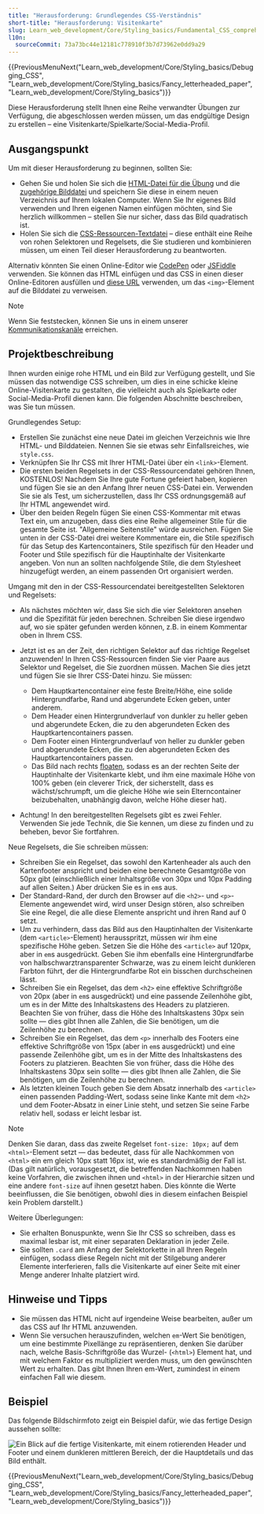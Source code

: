 ```yaml
---
title: "Herausforderung: Grundlegendes CSS-Verständnis"
short-title: "Herausforderung: Visitenkarte"
slug: Learn_web_development/Core/Styling_basics/Fundamental_CSS_comprehension
l10n:
  sourceCommit: 73a73bc44e12181c778910f3b7d73962e0dd9a29
---
```


{{PreviousMenuNext("Learn_web_development/Core/Styling_basics/Debugging_CSS", "Learn_web_development/Core/Styling_basics/Fancy_letterheaded_paper", "Learn_web_development/Core/Styling_basics")}}

Diese Herausforderung stellt Ihnen eine Reihe verwandter Übungen zur Verfügung, die abgeschlossen werden müssen, um das endgültige Design zu erstellen – eine Visitenkarte/Spielkarte/Social-Media-Profil.

## Ausgangspunkt

Um mit dieser Herausforderung zu beginnen, sollten Sie:

- Gehen Sie und holen Sie sich die [HTML-Datei für die Übung](https://github.com/mdn/learning-area/blob/main/css/introduction-to-css/fundamental-css-comprehension/index.html) und die [zugehörige Bilddatei](https://github.com/mdn/learning-area/blob/main/css/introduction-to-css/fundamental-css-comprehension/chris.jpg) und speichern Sie diese in einem neuen Verzeichnis auf Ihrem lokalen Computer. Wenn Sie Ihr eigenes Bild verwenden und Ihren eigenen Namen einfügen möchten, sind Sie herzlich willkommen – stellen Sie nur sicher, dass das Bild quadratisch ist.
- Holen Sie sich die [CSS-Ressourcen-Textdatei](https://github.com/mdn/learning-area/blob/main/css/introduction-to-css/fundamental-css-comprehension/style-resources.txt) – diese enthält eine Reihe von rohen Selektoren und Regelsets, die Sie studieren und kombinieren müssen, um einen Teil dieser Herausforderung zu beantworten.

Alternativ könnten Sie einen Online-Editor wie [CodePen](https://codepen.io/) oder [JSFiddle](https://jsfiddle.net/) verwenden. Sie können das HTML einfügen und das CSS in einen dieser Online-Editoren ausfüllen und [diese URL](https://mdn.github.io/learning-area/css/introduction-to-css/fundamental-css-comprehension/chris.jpg) verwenden, um das `<img>`-Element auf die Bilddatei zu verweisen.

> [!NOTE]
> Wenn Sie feststecken, können Sie uns in einem unserer [Kommunikationskanäle](/de/docs/MDN/Community/Communication_channels) erreichen.

## Projektbeschreibung

Ihnen wurden einige rohe HTML und ein Bild zur Verfügung gestellt, und Sie müssen das notwendige CSS schreiben, um dies in eine schicke kleine Online-Visitenkarte zu gestalten, die vielleicht auch als Spielkarte oder Social-Media-Profil dienen kann. Die folgenden Abschnitte beschreiben, was Sie tun müssen.

Grundlegendes Setup:

- Erstellen Sie zunächst eine neue Datei im gleichen Verzeichnis wie Ihre HTML- und Bilddateien. Nennen Sie sie etwas sehr Einfallsreiches, wie `style.css`.
- Verknüpfen Sie Ihr CSS mit Ihrer HTML-Datei über ein `<link>`-Element.
- Die ersten beiden Regelsets in der CSS-Ressourcendatei gehören Ihnen, KOSTENLOS! Nachdem Sie Ihre gute Fortune gefeiert haben, kopieren und fügen Sie sie an den Anfang Ihrer neuen CSS-Datei ein. Verwenden Sie sie als Test, um sicherzustellen, dass Ihr CSS ordnungsgemäß auf Ihr HTML angewendet wird.
- Über den beiden Regeln fügen Sie einen CSS-Kommentar mit etwas Text ein, um anzugeben, dass dies eine Reihe allgemeiner Stile für die gesamte Seite ist. "Allgemeine Seitenstile" würde ausreichen. Fügen Sie unten in der CSS-Datei drei weitere Kommentare ein, die Stile spezifisch für das Setup des Kartencontainers, Stile spezifisch für den Header und Footer und Stile spezifisch für die Hauptinhalte der Visitenkarte angeben. Von nun an sollten nachfolgende Stile, die dem Stylesheet hinzugefügt werden, an einem passenden Ort organisiert werden.

Umgang mit den in der CSS-Ressourcendatei bereitgestellten Selektoren und Regelsets:

- Als nächstes möchten wir, dass Sie sich die vier Selektoren ansehen und die Spezifität für jeden berechnen. Schreiben Sie diese irgendwo auf, wo sie später gefunden werden können, z.B. in einem Kommentar oben in Ihrem CSS.
- Jetzt ist es an der Zeit, den richtigen Selektor auf das richtige Regelset anzuwenden! In Ihren CSS-Ressourcen finden Sie vier Paare aus Selektor und Regelset, die Sie zuordnen müssen. Machen Sie dies jetzt und fügen Sie sie Ihrer CSS-Datei hinzu. Sie müssen:
  - Dem Hauptkartencontainer eine feste Breite/Höhe, eine solide Hintergrundfarbe, Rand und abgerundete Ecken geben, unter anderem.
  - Dem Header einen Hintergrundverlauf von dunkler zu heller geben und abgerundete Ecken, die zu den abgerundeten Ecken des Hauptkartencontainers passen.
  - Dem Footer einen Hintergrundverlauf von heller zu dunkler geben und abgerundete Ecken, die zu den abgerundeten Ecken des Hauptkartencontainers passen.
  - Das Bild nach rechts [floaten](/de/docs/Learn_web_development/Core/CSS_layout/Floats), sodass es an der rechten Seite der Hauptinhalte der Visitenkarte klebt, und ihm eine maximale Höhe von 100% geben (ein cleverer Trick, der sicherstellt, dass es wächst/schrumpft, um die gleiche Höhe wie sein Elterncontainer beizubehalten, unabhängig davon, welche Höhe dieser hat).

- Achtung! In den bereitgestellten Regelsets gibt es zwei Fehler. Verwenden Sie jede Technik, die Sie kennen, um diese zu finden und zu beheben, bevor Sie fortfahren.

Neue Regelsets, die Sie schreiben müssen:

- Schreiben Sie ein Regelset, das sowohl den Kartenheader als auch den Kartenfooter anspricht und beiden eine berechnete Gesamtgröße von 50px gibt (einschließlich einer Inhaltsgröße von 30px und 10px Padding auf allen Seiten.) Aber drücken Sie es in `em`s aus.
- Der Standard-Rand, der durch den Browser auf die `<h2>`- und `<p>`-Elemente angewendet wird, wird unser Design stören, also schreiben Sie eine Regel, die alle diese Elemente anspricht und ihren Rand auf 0 setzt.
- Um zu verhindern, dass das Bild aus den Hauptinhalten der Visitenkarte (dem `<article>`-Element) herausspritzt, müssen wir ihm eine spezifische Höhe geben. Setzen Sie die Höhe des `<article>` auf 120px, aber in `em`s ausgedrückt. Geben Sie ihm ebenfalls eine Hintergrundfarbe von halbschwarztransparenter Schwarze, was zu einem leicht dunkleren Farbton führt, der die Hintergrundfarbe Rot ein bisschen durchscheinen lässt.
- Schreiben Sie ein Regelset, das dem `<h2>` eine effektive Schriftgröße von 20px (aber in `em`s ausgedrückt) und eine passende Zeilenhöhe gibt, um es in der Mitte des Inhaltskastens des Headers zu platzieren. Beachten Sie von früher, dass die Höhe des Inhaltskastens 30px sein sollte — dies gibt Ihnen alle Zahlen, die Sie benötigen, um die Zeilenhöhe zu berechnen.
- Schreiben Sie ein Regelset, das dem `<p>` innerhalb des Footers eine effektive Schriftgröße von 15px (aber in `em`s ausgedrückt) und eine passende Zeilenhöhe gibt, um es in der Mitte des Inhaltskastens des Footers zu platzieren. Beachten Sie von früher, dass die Höhe des Inhaltskastens 30px sein sollte — dies gibt Ihnen alle Zahlen, die Sie benötigen, um die Zeilenhöhe zu berechnen.
- Als letzten kleinen Touch geben Sie dem Absatz innerhalb des `<article>` einen passenden Padding-Wert, sodass seine linke Kante mit dem `<h2>` und dem Footer-Absatz in einer Linie steht, und setzen Sie seine Farbe relativ hell, sodass er leicht lesbar ist.

> [!NOTE]
> Denken Sie daran, dass das zweite Regelset `font-size: 10px;` auf dem `<html>`-Element setzt — das bedeutet, dass für alle Nachkommen von `<html>` ein em gleich 10px statt 16px ist, wie es standardmäßig der Fall ist. (Das gilt natürlich, vorausgesetzt, die betreffenden Nachkommen haben keine Vorfahren, die zwischen ihnen und `<html>` in der Hierarchie sitzen und eine andere `font-size` auf ihnen gesetzt haben. Dies könnte die Werte beeinflussen, die Sie benötigen, obwohl dies in diesem einfachen Beispiel kein Problem darstellt.)

Weitere Überlegungen:

- Sie erhalten Bonuspunkte, wenn Sie Ihr CSS so schreiben, dass es maximal lesbar ist, mit einer separaten Deklaration in jeder Zeile.
- Sie sollten `.card` am Anfang der Selektorkette in all Ihren Regeln einfügen, sodass diese Regeln nicht mit der Stilgebung anderer Elemente interferieren, falls die Visitenkarte auf einer Seite mit einer Menge anderer Inhalte platziert wird.

## Hinweise und Tipps

- Sie müssen das HTML nicht auf irgendeine Weise bearbeiten, außer um das CSS auf Ihr HTML anzuwenden.
- Wenn Sie versuchen herauszufinden, welchen `em`-Wert Sie benötigen, um eine bestimmte Pixellänge zu repräsentieren, denken Sie darüber nach, welche Basis-Schriftgröße das Wurzel- (`<html>`) Element hat, und mit welchem Faktor es multipliziert werden muss, um den gewünschten Wert zu erhalten. Das gibt Ihnen Ihren em-Wert, zumindest in einem einfachen Fall wie diesem.

## Beispiel

Das folgende Bildschirmfoto zeigt ein Beispiel dafür, wie das fertige Design aussehen sollte:

![Ein Blick auf die fertige Visitenkarte, mit einem rotierenden Header und Footer und einem dunkleren mittleren Bereich, der die Hauptdetails und das Bild enthält.](business-card.png)

{{PreviousMenuNext("Learn_web_development/Core/Styling_basics/Debugging_CSS", "Learn_web_development/Core/Styling_basics/Fancy_letterheaded_paper", "Learn_web_development/Core/Styling_basics")}}

